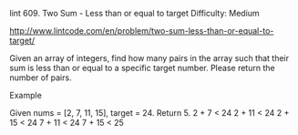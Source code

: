 lint 609. Two Sum - Less than or equal to target
Difficulty: Medium

http://www.lintcode.com/en/problem/two-sum-less-than-or-equal-to-target/

Given an array of integers, find how many pairs in the array such that their sum is less than or equal to a specific target number. Please return the number of pairs.

Example

Given nums = [2, 7, 11, 15], target = 24. 
Return 5. 
2 + 7 < 24
2 + 11 < 24
2 + 15 < 24
7 + 11 < 24
7 + 15 < 25
